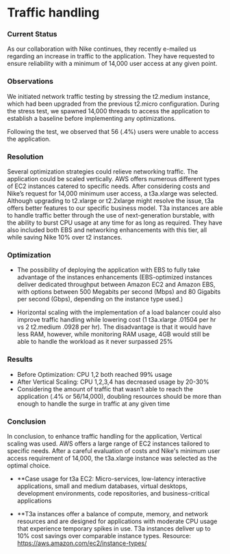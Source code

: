 # Traffic handling

### Current Status

As our collaboration with Nike continues, they recently e-mailed us regarding an increase in traffic to the application. They have requested to ensure reliability with a minimum of 14,000 user access at any given point.

### Observations

We initiated network traffic testing by stressing the t2.medium instance, which had been upgraded from the previous t2.micro configuration. During the stress test, we spawned 14,000 threads to access the application to establish a baseline before implementing any optimizations.

Following the test, we observed that 56 (.4%) users were unable to access the application.

### Resolution

Several optimization strategies could relieve networking traffic. The application could be scaled vertically. AWS offers numerous different types of EC2 instances catered to specific needs. After considering costs and Nike’s request for 14,000 minimum user access, a t3a.xlarge was selected. Although upgrading to t2.xlarge or t2.2xlarge might resolve the issue, t3a offers better features to our specific business model. T3a instances are able to handle traffic better through the use of next-generation burstable, with the ability to burst CPU usage at any time for as long as required. They have also included both EBS and networking enhancements with this tier, all while saving Nike 10% over t2 instances.

### Optimization

- The possibility of deploying the application with EBS to fully take advantage of the instances enhancements (EBS-optimized instances deliver dedicated throughput between Amazon EC2 and Amazon EBS, with options between 500 Megabits per second (Mbps) and 80 Gigabits per second (Gbps), depending on the instance type used.)

- Horizontal scaling with the implementation of a load balancer could also improve traffic handling while lowering cost (1 t3a.xlarge .01504 per hr vs 2 t2.medium .0928 per hr). The disadvantage is that it would have less RAM, however, while monitoring RAM usage, 4GB would still be able to handle the workload as it never surpassed 25%

### Results
- Before Optimization: CPU 1,2 both reached 99% usage
- After Vertical Scaling: CPU 1,2,3,4 has decreased usage by 20-30% 
- Considering the amount of traffic that wasn’t able to reach the application (.4% or 56/14,000), doubling resources should be more than enough to handle the surge in traffic at any given time

### Conclusion
In conclusion, to enhance traffic handling for the application, Vertical scaling was used. AWS offers a large range of EC2 instances tailored to specific needs. After a careful evaluation of costs and Nike's minimum user access requirement of 14,000, the t3a.xlarge instance was selected as the optimal choice. 

- **Case usage for t3a EC2: Micro-services, low-latency interactive applications, small and medium databases, virtual desktops, development environments, code repositories, and business-critical applications

- **T3a instances offer a balance of compute, memory, and network resources and are designed for applications with moderate CPU usage that experience temporary spikes in use. T3a instances deliver up to 10% cost savings over comparable instance types.
Resource: https://aws.amazon.com/ec2/instance-types/ 
